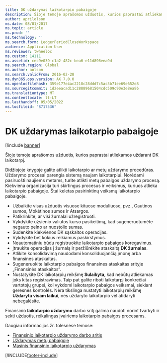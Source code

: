 ```yaml
---
title: DK uždarymas laikotarpio pabaigoje
description: Šioje temoje aprašomos užduotis, kurios paprastai atliekamos uždarant DK laikotarpį.
author: aprilolson
ms.date: 08/01/2017
ms.topic: article
ms.prod: ''
ms.technology: ''
ms.search.form: LedgerPeriodCloseWorkspace
audience: Application User
ms.reviewer: twheeloc
ms.custom: 14111
ms.assetid: cec9e039-c1a2-482c-bea6-e11d896eea9d
ms.search.region: Global
ms.author: aolson
ms.search.validFrom: 2016-02-28
ms.dyn365.ops.version: AX 7.0.0
ms.openlocfilehash: 359e177e4ac2218c28ddd7c5ac3b71ee69e652e8
ms.sourcegitcommit: 1d2eeacad11c28889681504cdc509c90e3e8ea86
ms.translationtype: MT
ms.contentlocale: lt-LT
ms.lasthandoff: 05/05/2022
ms.locfileid: "8717536"
---
```

# <a name="close-the-general-ledger-at-period-end"></a>DK uždarymas laikotarpio pabaigoje

[!include [banner](../includes/banner.md)]

Šioje temoje aprašomos užduotis, kurios paprastai atliekamos uždarant DK laikotarpį. 

Didžiojoje knygoje galite atlikti laikotarpio ar metų uždarymo procedūras. Uždarymo procesai parengia sistemą naujam laikotarpiui. Norėdami pasiruošti naujiems metams, turite atlikti metų pabaigos uždarymo procesą. Kiekviena organizacija turi skirtingus procesus ir veiksmus, kuriuos atlieka laikotarpio pabaigoje. Štai keletas pasirinktinų veiksmų laikotarpio pabaigoje.

-   Užbaikite visas užduotis visuose kituose moduliuose, pvz., Gautinos sumos, Mokėtinos sumos ir Atsargos.
-   Patikrinkite, ar visi žurnalai užregistruoti.
-   Vykdykite užsienio valiutos kurso pasikeitimą, kad sugeneruotumėte negauto pelno ar nuostolio sumas.
-   Sudenkite kiekvienos DK sąskaitos operacijas.
-   Vykdykite bet kokius reikiamus paskirstymus.
-   Neautomatiniu būdu registruokite laikotarpio pabaigos koregavimus.
-   Įtraukite operacijas į žurnalą ir peržiūrėkite ataskaitą **DK žurnalas**.
-   Atlikite konsolidavimą naudodami konsoliduojančią įmonę arba finansines ataskaitas.
-   Sugeneruokite laikotarpio pabaigos finansines ataskaitas srityje „Finansinės ataskaitos“.
-   Nustatykite DK laikotarpių reikšmę **Sulaikyta**, kad nebūtų atliekamas joks kitas registravimas. Taip pat galite riboti laikotarpį konkrečiai vartotojų grupei, kol vykdomi laikotarpio pabaigos veiksmai, siekiant geresnės kontrolės. Nėra tikslinga nustatyti laikotarpių reikšmę **Uždaryta visam laikui**, nes uždaryto laikotarpio vėl atidaryti nebegalėsite.

Finansinio **laikotarpio uždarymo** darbo sritį galima naudoti norint tvarkyti ir sekti užduotis, reikalingas įvairiems laikotarpio pabaigos procesams. 


Daugiau informacijos žr. tolesnėse temose:
- [Finansinio laikotarpio uždarymo darbo sritis](financial-period-close-workspace.md) 
- [Uždarymas metų pabaigoje](Year-end-close.md)  
- [Masinis finansinio laikotarpio uždarymas](tasks/mass-financial-period-close.md)






[!INCLUDE[footer-include](../../includes/footer-banner.md)]
